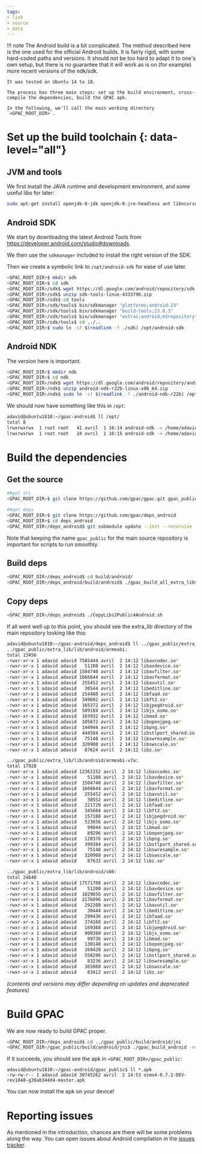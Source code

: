 ```yaml
---
tags:
- link
- source
- data
---
```


!!! note
    The Android build is a bit complicated. The method described here is the one used for the official Android builds. It is fairly rigid, with some hard-coded paths and versions. It should not be too hard to adapt it to one's own setup, but there is no guarantee that it will work as is on (for example) more recent versions of the ndk/sdk. 

    It was tested on Ubuntu 14 to 18. 

    The process has three main steps: set up the build environment, cross-compile the dependencies, build the GPAC apk.

    In the following, we'll call the main working directory `<GPAC_ROOT_DIR>`.


# Set up the build toolchain {: data-level="all"}

## JVM and tools

We first install the JAVA runtime and development environment, and some useful libs for later: 

```bash
sudo apt-get install openjdk-8-jdk openjdk-8-jre-headless ant libncurses5 libc6:i386 libncurses5:i386 libstdc++6:i386 lib32z1 libbz2-1.0:i386 autoconf automake libtool 
```

## Android SDK

We start by downloading the latest Android Tools from https://developer.android.com/studio#downloads. 

We then use the `sdkmanager` included to install the right version of the SDK. 

Then we create a symbolic link to `/opt/android-sdk` for ease of use later. 

```bash
<GPAC_ROOT_DIR>$ mkdir sdk
<GPAC_ROOT_DIR>$ cd sdk
<GPAC_ROOT_DIR>/sdk$ wget https://dl.google.com/android/repository/sdk-tools-linux-4333796.zip
<GPAC_ROOT_DIR>/sdk$ unzip sdk-tools-linux-4333796.zip
<GPAC_ROOT_DIR>/sdk$ cd tools
<GPAC_ROOT_DIR>/sdk/tools$ bin/sdkmanager "platforms;android-23"
<GPAC_ROOT_DIR>/sdk/tools$ bin/sdkmanager "build-tools;23.0.3"
<GPAC_ROOT_DIR>/sdk/tools$ bin/sdkmanager "extras;android;m2repository"
<GPAC_ROOT_DIR>/sdk/tools$ cd ../..
<GPAC_ROOT_DIR>$ sudo ln -sf $(readlink -f ./sdk) /opt/android-sdk
```

## Android NDK

The version here is important. 

```bash
<GPAC_ROOT_DIR>$ mkdir ndk
<GPAC_ROOT_DIR>$ cd ndk
<GPAC_ROOT_DIR>/ndk$ wget https://dl.google.com/android/repository/android-ndk-r22b-linux-x86_64.zip
<GPAC_ROOT_DIR>/ndk$ unzip android-ndk-r22b-linux-x86_64.zip
<GPAC_ROOT_DIR>/ndk$ sudo ln -sf $(readlink -f ./android-ndk-r22b) /opt/android-ndk
```

We should now have something like this in `/opt`:

```bash
adavid@ubuntu1810:~/gpac-android$ ll /opt/
total 8
lrwxrwxrwx  1 root root   41 avril  1 16:14 android-ndk -> /home/adavid/gpac-android/ndk/android-ndk-r13b/
lrwxrwxrwx  1 root root   24 avril  1 16:15 android-sdk -> /home/adavid/gpac-android/sdk/
```


# Build the dependencies

## Get the source

```bash
##get src
<GPAC_ROOT_DIR>$ git clone https://github.com/gpac/gpac.git gpac_public

##get deps
<GPAC_ROOT_DIR>$ git clone https://github.com/gpac/deps_android
<GPAC_ROOT_DIR>$ cd deps_android
<GPAC_ROOT_DIR>/deps_android$ git submodule update --init --recursive --force --checkout
```

Note that keeping the name `gpac_public` for the main source repository is important for scripts to run smoothly. 

## Build deps

```bash
<GPAC_ROOT_DIR>/deps_android$ cd build/android/
<GPAC_ROOT_DIR>/deps_android/build/android$ ./gpac_build_all_extra_libs /opt/android-ndk
```

## Copy deps

```bash
<GPAC_ROOT_DIR>/deps_android$ ./CopyLibs2Public4Android.sh
```

If all went well up to this point, you should see the extra_lib directory of the main repository looking like this: 

```bash
adavid@ubuntu1810:~/gpac-android/deps_android$ ll ../gpac_public/extra_lib/lib/android/*
../gpac_public/extra_lib/lib/android/armeabi:
total 13456
-rwxr-xr-x 1 adavid adavid 7585444 avril  2 14:12 libavcodec.so*
-rwxr-xr-x 1 adavid adavid   51108 avril  2 14:12 libavdevice.so*
-rwxr-xr-x 1 adavid adavid 1504740 avril  2 14:12 libavfilter.so*
-rwxr-xr-x 1 adavid adavid 1666644 avril  2 14:12 libavformat.so*
-rwxr-xr-x 1 adavid adavid  255452 avril  2 14:12 libavutil.so*
-rwxr-xr-x 1 adavid adavid   30544 avril  2 14:12 libeditline.so*
-rwxr-xr-x 1 adavid adavid  254480 avril  2 14:12 libfaad.so*
-rwxr-xr-x 1 adavid adavid  349692 avril  2 14:12 libft2.so*
-rwxr-xr-x 1 adavid adavid  165372 avril  2 14:12 libjpegdroid.so*
-rwxr-xr-x 1 adavid adavid  589184 avril  2 14:12 libjs_osmo.so*
-rwxr-xr-x 1 adavid adavid  103932 avril  2 14:12 libmad.so*
-rwxr-xr-x 1 adavid adavid  105672 avril  2 14:12 libopenjpeg.so*
-rwxr-xr-x 1 adavid adavid  144944 avril  2 14:12 libpng.so*
-rwxr-xr-x 1 adavid adavid  444584 avril  2 14:12 libstlport_shared.so*
-rwxr-xr-x 1 adavid adavid   75148 avril  2 14:12 libswresample.so*
-rwxr-xr-x 1 adavid adavid  320908 avril  2 14:12 libswscale.so*
-rwxr-xr-x 1 adavid adavid   87624 avril  2 14:12 libz.so*

../gpac_public/extra_lib/lib/android/armeabi-v7a:
total 17928
-rwxr-xr-x 1 adavid adavid 12362152 avril  2 14:12 libavcodec.so*
-rwxr-xr-x 1 adavid adavid    51108 avril  2 14:12 libavdevice.so*
-rwxr-xr-x 1 adavid adavid  1504740 avril  2 14:12 libavfilter.so*
-rwxr-xr-x 1 adavid adavid  1666644 avril  2 14:12 libavformat.so*
-rwxr-xr-x 1 adavid adavid   255452 avril  2 14:12 libavutil.so*
-rwxr-xr-x 1 adavid adavid    30552 avril  2 14:12 libeditline.so*
-rwxr-xr-x 1 adavid adavid   221720 avril  2 14:12 libfaad.so*
-rwxr-xr-x 1 adavid adavid   345604 avril  2 14:12 libft2.so*
-rwxr-xr-x 1 adavid adavid   157188 avril  2 14:12 libjpegdroid.so*
-rwxr-xr-x 1 adavid adavid   523656 avril  2 14:12 libjs_osmo.so*
-rwxr-xr-x 1 adavid adavid    99844 avril  2 14:12 libmad.so*
-rwxr-xr-x 1 adavid adavid    89296 avril  2 14:12 libopenjpeg.so*
-rwxr-xr-x 1 adavid adavid   120376 avril  2 14:12 libpng.so*
-rwxr-xr-x 1 adavid adavid   399384 avril  2 14:12 libstlport_shared.so*
-rwxr-xr-x 1 adavid adavid    75148 avril  2 14:12 libswresample.so*
-rwxr-xr-x 1 adavid adavid   320908 avril  2 14:12 libswscale.so*
-rwxr-xr-x 1 adavid adavid    87632 avril  2 14:12 libz.so*

../gpac_public/extra_lib/lib/android/x86:
total 24640
-rwxr-xr-x 1 adavid adavid 17571708 avril  2 14:12 libavcodec.so*
-rwxr-xr-x 1 adavid adavid    51200 avril  2 14:12 libavdevice.so*
-rwxr-xr-x 1 adavid adavid  1829656 avril  2 14:12 libavfilter.so*
-rwxr-xr-x 1 adavid adavid  2176896 avril  2 14:12 libavformat.so*
-rwxr-xr-x 1 adavid adavid   292208 avril  2 14:12 libavutil.so*
-rwxr-xr-x 1 adavid adavid    30444 avril  2 14:12 libeditline.so*
-rwxr-xr-x 1 adavid adavid   299436 avril  2 14:12 libfaad.so*
-rwxr-xr-x 1 adavid adavid   374168 avril  2 14:12 libft2.so*
-rwxr-xr-x 1 adavid adavid   169368 avril  2 14:12 libjpegdroid.so*
-rwxr-xr-x 1 adavid adavid   900380 avril  2 14:12 libjs_osmo.so*
-rwxr-xr-x 1 adavid adavid    99736 avril  2 14:12 libmad.so*
-rwxr-xr-x 1 adavid adavid   130148 avril  2 14:12 libopenjpeg.so*
-rwxr-xr-x 1 adavid adavid   169420 avril  2 14:12 libpng.so*
-rwxr-xr-x 1 adavid adavid   558296 avril  2 14:12 libstlport_shared.so*
-rwxr-xr-x 1 adavid adavid    83236 avril  2 14:12 libswresample.so*
-rwxr-xr-x 1 adavid adavid   365860 avril  2 14:12 libswscale.so*
-rwxr-xr-x 1 adavid adavid    83412 avril  2 14:12 libz.so*
```

_(contents and versions may differ depending on updates and deprecated features)_

# Build GPAC

We are now ready to build GPAC proper. 

```bash 
<GPAC_ROOT_DIR>/deps_android$ cd ../gpac_public/build/android/jni
<GPAC_ROOT_DIR>/gpac_public/build/android/jni$ ./gpac_build_android -ndk=/opt/android-ndk -sdk=/opt/android-sdk -jdk=/usr/lib/jvm/java-8-openjdk-amd64 -force_rebuild
```

If it succeeds, you should see the apk in `<GPAC_ROOT_DIR>/gpac_public`:

```
adavid@ubuntu1810:~/gpac-android/gpac_public$ ll *.apk
-rw-rw-r-- 1 adavid adavid 30745262 avril  2 14:53 osmo4-0.7.2-DEV-rev1048-g38ab344d4-master.apk
```

You can now install the apk on your device!


# Reporting issues

As mentioned in the introduction, chances are there will be some problems along the way. You can open issues about Android compilation in the [issues tracker](https://github.com/gpac/gpac/issues).
